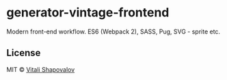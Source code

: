 # generator-vintage-frontend

Modern front-end workflow.
ES6 (Webpack 2), SASS, Pug, SVG - sprite etc.

## License

MIT © [Vitali Shapovalov](https://github.com/vitalishapovalov)